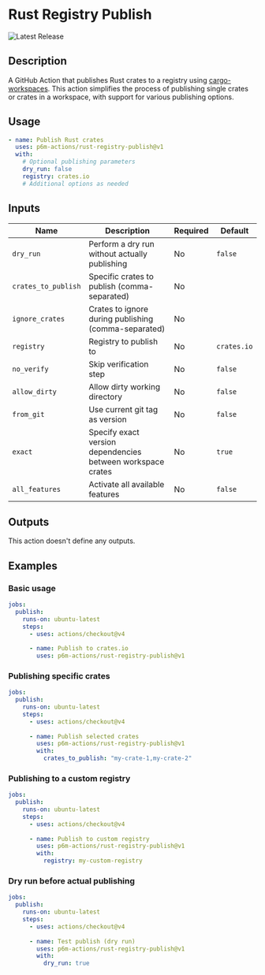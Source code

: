 # Rust Registry Publish

![Latest Release](https://img.shields.io/github/v/release/p6m-actions/rust-registry-publish?style=flat-square&label=Latest%20Release&color=blue)

## Description

A GitHub Action that publishes Rust crates to a registry using [cargo-workspaces](https://github.com/pksunkara/cargo-workspaces). This action simplifies the process of publishing single crates or crates in a workspace, with support for various publishing options.

## Usage

```yaml
- name: Publish Rust crates
  uses: p6m-actions/rust-registry-publish@v1
  with:
    # Optional publishing parameters
    dry_run: false
    registry: crates.io
    # Additional options as needed
```

## Inputs

| Name | Description | Required | Default |
|------|-------------|----------|---------|
| `dry_run` | Perform a dry run without actually publishing | No | `false` |
| `crates_to_publish` | Specific crates to publish (comma-separated) | No | |
| `ignore_crates` | Crates to ignore during publishing (comma-separated) | No | |
| `registry` | Registry to publish to | No | `crates.io` |
| `no_verify` | Skip verification step | No | `false` |
| `allow_dirty` | Allow dirty working directory | No | `false` |
| `from_git` | Use current git tag as version | No | `false` |
| `exact` | Specify exact version dependencies between workspace crates | No | `true` |
| `all_features` | Activate all available features | No | `false` |

## Outputs

This action doesn't define any outputs.

## Examples

### Basic usage

```yaml
jobs:
  publish:
    runs-on: ubuntu-latest
    steps:
      - uses: actions/checkout@v4
      
      - name: Publish to crates.io
        uses: p6m-actions/rust-registry-publish@v1
```

### Publishing specific crates

```yaml
jobs:
  publish:
    runs-on: ubuntu-latest
    steps:
      - uses: actions/checkout@v4
      
      - name: Publish selected crates
        uses: p6m-actions/rust-registry-publish@v1
        with:
          crates_to_publish: "my-crate-1,my-crate-2"
```

### Publishing to a custom registry

```yaml
jobs:
  publish:
    runs-on: ubuntu-latest
    steps:
      - uses: actions/checkout@v4
      
      - name: Publish to custom registry
        uses: p6m-actions/rust-registry-publish@v1
        with:
          registry: my-custom-registry
```

### Dry run before actual publishing

```yaml
jobs:
  publish:
    runs-on: ubuntu-latest
    steps:
      - uses: actions/checkout@v4
      
      - name: Test publish (dry run)
        uses: p6m-actions/rust-registry-publish@v1
        with:
          dry_run: true
```